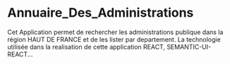 # Annuaire_Des_Administrations
Cet Application permet de rechercher les administrations publique dans la région HAUT DE FRANCE et de les lister par departement.
La technologie utilisée dans la realisation de cette application REACT, SEMANTIC-UI-REACT...
